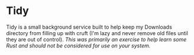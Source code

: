 Tidy
====

Tidy is a small background service built to help keep my Downloads directory from filling up
with cruft (I'm lazy and never remove old files until they are out of control).
*This was primarily an exercise to help learn some Rust and should not be considered for use on your system.*
